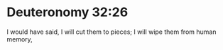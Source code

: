 # Deuteronomy 32:26

I would have said, I will cut them to pieces; I will wipe them from human memory,
